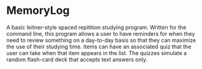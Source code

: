 # MemoryLog
A basic leitner-style spaced repitition studying program. Written for the command line, this program allows a user to have reminders for when they need to review something on a day-to-day basis so that they can maximize the use of their studying time. Items can have an associated quiz that the user can take when that item appears in the list. The quizzes simulate a random flash-card deck that accepts text answers only.
